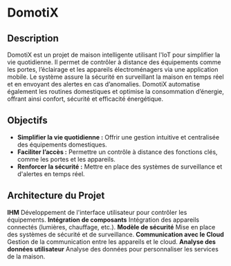 # **DomotiX**

## **Description**  
DomotiX est un projet de maison intelligente utilisant l'IoT pour simplifier la vie quotidienne. Il permet de contrôler à distance des équipements comme les portes, l’éclairage et les appareils électroménagers via une application mobile. Le système assure la sécurité en surveillant la maison en temps réel et en envoyant des alertes en cas d’anomalies. DomotiX automatise également les routines domestiques et optimise la consommation d’énergie, offrant ainsi confort, sécurité et efficacité énergétique.

## **Objectifs**  
- **Simplifier la vie quotidienne :** Offrir une gestion intuitive et centralisée des équipements domestiques.  
- **Faciliter l’accès :** Permettre un contrôle à distance des fonctions clés, comme les portes et les appareils.  
- **Renforcer la sécurité :** Mettre en place des systèmes de surveillance et d'alertes en temps réel.

## **Architecture du Projet**
**IHM** Développement de l'interface utilisateur pour contrôler les équipements.
**Intégration de composants**	Intégration des appareils connectés (lumières, chauffage, etc.).
**Modèle de sécurité** Mise en place des systèmes de sécurité et de surveillance.
**Communication avec le Cloud**	Gestion de la communication entre les appareils et le cloud.
**Analyse des données utilisateur** Analyse des données pour personnaliser les services de la maison.


